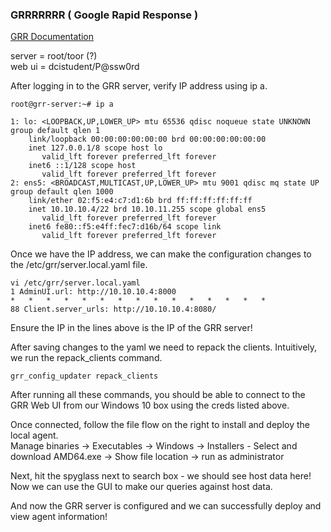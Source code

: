 
### GRRRRRRR ( Google Rapid Response )
[GRR Documentation](https://grr-doc.readthedocs.io/en/latest/)

server  = root/toor (?)  
web ui = dcistudent/P@ssw0rd

After logging in to the GRR server, verify IP address using ip a.  
```
root@grr-server:~# ip a

1: lo: <LOOPBACK,UP,LOWER_UP> mtu 65536 qdisc noqueue state UNKNOWN group default qlen 1
    link/loopback 00:00:00:00:00:00 brd 00:00:00:00:00:00
    inet 127.0.0.1/8 scope host lo
       valid_lft forever preferred_lft forever
    inet6 ::1/128 scope host 
       valid_lft forever preferred_lft forever
2: ens5: <BROADCAST,MULTICAST,UP,LOWER_UP> mtu 9001 qdisc mq state UP group default qlen 1000
    link/ether 02:f5:e4:c7:d1:6b brd ff:ff:ff:ff:ff:ff
    inet 10.10.10.4/22 brd 10.10.11.255 scope global ens5
       valid_lft forever preferred_lft forever
    inet6 fe80::f5:e4ff:fec7:d16b/64 scope link 
       valid_lft forever preferred_lft forever
```

Once we have the IP address, we can make the configuration changes to the /etc/grr/server.local.yaml file.  
```
vi /etc/grr/server.local.yaml
1 AdminUI.url: http://10.10.10.4:8000
*   *   *   *   *   *   *   *   *   *   *   *   *   *   *
88 Client.server_urls: http://10.10.10.4:8080/
```
Ensure the IP in the lines above is the IP of the GRR server!

After saving changes to the yaml we need to repack the clients. Intuitively, we run the repack_clients command.  
```
grr_config_updater repack_clients
```

After running all these commands, you should be able to connect to the GRR Web UI from our Windows 10 box using the creds listed above.

Once connected, follow the file flow on the right to install and deploy the local agent.  
Manage binaries -> Executables -> Windows -> Installers - Select and download AMD64.exe -> Show file location -> run as administrator

Next, hit the spyglass next to search box - we should see host data here! Now we can use the GUI to make our queries against host data. 

And now the GRR server is configured and we can successfully deploy and view agent information!



















